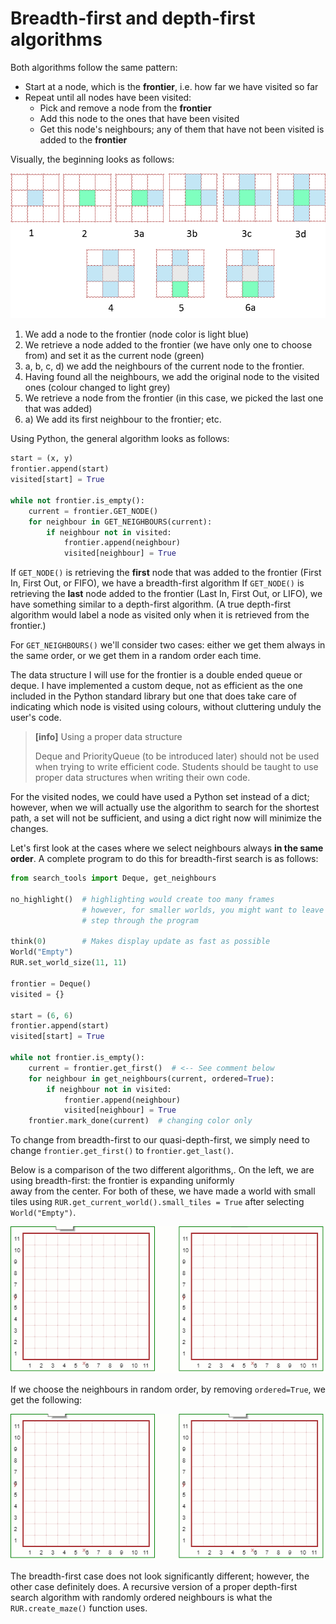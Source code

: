 # Breadth-first and depth-first algorithms

Both algorithms follow the same pattern:

* Start at a node, which is the **frontier**, i.e. how far we have visited so far
* Repeat until all nodes have been visited:
  * Pick and remove a node from the **frontier**
  * Add this node to the ones that have been visited
  * Get this node's neighbours; any of them that have not been visited is added to the **frontier**

Visually, the beginning looks as follows:

![](/assets/bfs.png)

1. We add a node to the frontier \(node color is light blue\)
2. We retrieve a node added to the frontier \(we have only one to choose from\) and set it as the current node \(green\)
3. a, b, c, d\) we add the neighbours of the current node to the frontier.
4. Having found all the neighbours, we add the original node to the visited ones \(colour changed to light grey\)
5. We retrieve a node from the frontier \(in this case, we picked the last one that was added\)
6. a\) We add its first neighbour to the frontier; etc.

Using Python, the general algorithm looks as follows:

```py
start = (x, y)
frontier.append(start)
visited[start] = True

while not frontier.is_empty():
    current = frontier.GET_NODE()
    for neighbour in GET_NEIGHBOURS(current):
        if neighbour not in visited:
            frontier.append(neighbour)
            visited[neighbour] = True
```

If `GET_NODE()` is retrieving the **first** node that was added to the frontier \(First In, First Out, or FIFO\), we have a breadth-first algorithm  If `GET_NODE()` is retrieving the **last** node added to the frontier \(Last In, First Out, or LIFO\), we have something similar to a depth-first algorithm. \(A true depth-first algorithm would label a node as visited only when it is retrieved from the frontier.\)

For `GET_NEIGHBOURS()` we'll consider two cases: either we get them always in the same order, or we get them in a random order each time.

The data structure I will use for the frontier is a double ended queue or deque. I have implemented a custom deque, not as efficient as the one included in the Python standard library but one that does take care of indicating which node is visited using colours, without cluttering unduly the user's code.

> **\[info\]** Using a proper data structure
>
> Deque and PriorityQueue \(to be introduced later\) should not be used when trying to write efficient code. Students should be taught to use proper data structures when writing their own code.

For the visited nodes, we could have used a Python set instead of a dict; however, when we will actually use the algorithm to search for the shortest path, a set will not be sufficient, and using a dict right now will minimize the changes.

Let's first look at the cases where we select neighbours always **in the same order**. A complete program to do this for breadth-first search is as follows:

```py
from search_tools import Deque, get_neighbours

no_highlight()  # highlighting would create too many frames
                # however, for smaller worlds, you might want to leave it on and
                # step through the program

think(0)        # Makes display update as fast as possible
World("Empty")
RUR.set_world_size(11, 11)

frontier = Deque()
visited = {}

start = (6, 6)
frontier.append(start)
visited[start] = True

while not frontier.is_empty():
    current = frontier.get_first()  # <-- See comment below
    for neighbour in get_neighbours(current, ordered=True):
        if neighbour not in visited:
            frontier.append(neighbour)
            visited[neighbour] = True
    frontier.mark_done(current)  # changing color only
```

To change from breadth-first to our quasi-depth-first, we simply need to change `frontier.get_first()` to `frontier.get_last()`.

Below is a comparison of the two different algorithms,. On the left, we are using breadth-first: the frontier is expanding uniformly  
away from the center. For both of these, we have made a world with small tiles using `RUR.get_current_world().small_tiles = True` after selecting `World("Empty")`.

![](/assets/bfs_dfs_ordered.gif)

If we choose the neighbours in random order, by removing `ordered=True`, we get the following:

![](/assets/bfs_dfs.gif)

The breadth-first case does not look significantly different; however, the other case definitely does. A recursive version of a proper depth-first search algorithm with randomly ordered neighbours is what the `RUR.create_maze()` function uses.

